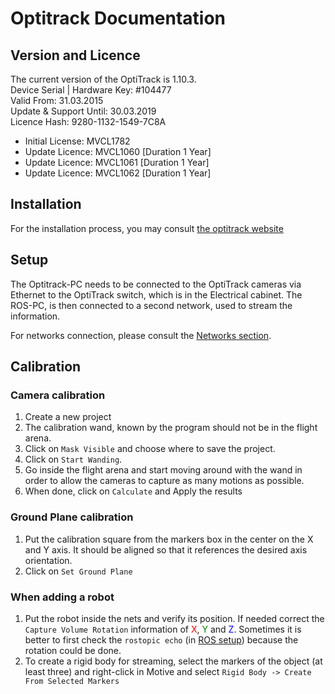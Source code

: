 # Optitrack Documentation

## Version and Licence
The current version of the OptiTrack is 1.10.3.  
Device Serial | Hardware Key: #104477  
Valid From: 31.03.2015  
Update & Support Until: 30.03.2019  
Licence Hash: 9280-1132-1549-7C8A  

* Initial License: MVCL1782
* Update Licence: MVCL1060 [Duration 1 Year]
* Update Licence: MVCL1061 [Duration 1 Year]
* Update Licence: MVCL1062 [Duration 1 Year]

## Installation
For the installation process, you may consult [the optitrack website](https://v22.wiki.optitrack.com/index.php?title=Installation_and_Activation)

## Setup
The Optitrack-PC needs to be connected to the OptiTrack cameras via Ethernet to the OptiTrack switch, which is in the Electrical cabinet. The ROS-PC, is then connected to a second network, used to stream the information.

For networks connection, please consult the [Networks section](/docs/aerolabNetworks/).

##  Calibration
### **Camera calibration**
1. Create a new project
2. The calibration wand, known by the program should not be in the flight arena.
3. Click on `Mask Visible` and choose where to save the project.
4. Click on `Start Wanding`.
5. Go inside the flight arena and start moving around with the wand in order to allow the cameras to capture as many motions as possible.
6. When done, click on `Calculate` and Apply the results

### **Ground Plane calibration**
1. Put the calibration square from the markers box in the center on the X and Y axis. It should be aligned so that it references the desired axis orientation.
2. Click on `Set Ground Plane` 

### **When adding a robot**
1. Put the robot inside the nets and verify its position. If needed correct the `Capture Volume Rotation` information of <span style="color: red">X</span>, <span style="color: green">Y</span> and <span style="color: blue">Z</span>. Sometimes it is better to first check the `rostopic echo` (in [ROS setup](/docs/optitrack/optitrackToRos))  because the rotation could be done.
2. To create a rigid body for streaming, select the markers of the object (at least three) and right-click in Motive and select `Rigid Body -> Create From Selected Markers`
